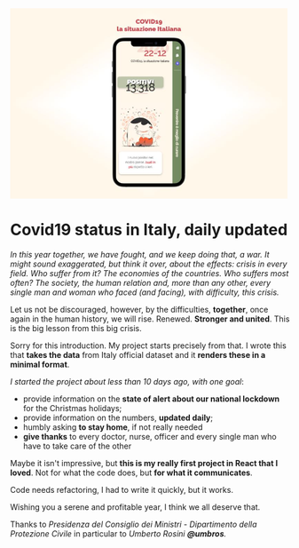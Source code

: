 <img src="/mockup.jpeg" align="center" alt="mockup-covid19-italy" width="500" />

# Covid19 status in Italy, daily updated

*In this year together, we have fought, and we keep doing that, a war. It might sound exaggerated, but think it over, about the effects: crisis in every field. Who suffer from it? The economies of the countries. Who suffers most often? The society, the human relation and, more than any other, every single man and woman who faced (and facing), with difficulty, this crisis.*
> 
Let us not be discouraged, however, by the difficulties, **together**, once again in the human history, we will rise.
Renewed. **Stronger and united**. This is the big lesson from this big crisis.

Sorry for this introduction. My project starts precisely from that.
I wrote this that **takes the data** from Italy official dataset and it **renders these in a minimal format**.

*I started the project about less than 10 days ago, with one goal*:
- provide information on the **state of alert about our national lockdown** for the Christmas holidays;
- provide information on the numbers, **updated daily**;
- humbly asking **to stay home**, if not really needed
- **give thanks** to every doctor, nurse, officer and every single man who have to take care of the other

Maybe it isn't impressive, but **this is my really first project in React that I loved**. Not for what the code does, but **for what it communicates**.

Code needs refactoring, I had to write it quickly, but it works.

Wishing you a serene and profitable year, I think we all deserve that.


Thanks to <em>Presidenza del Consiglio dei Ministri - Dipartimento della Protezione Civile</em> in particular to <em>Umberto Rosini<em> <strong>@umbros</strong>.
